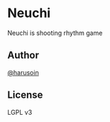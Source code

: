 # Neuchi

Neuchi is shooting rhythm game

## Author

[@harusoin](https://twitter.com/harusoin51)

## License

LGPL v3
